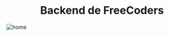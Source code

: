 <div align= 'center'> <h1> Backend de FreeCoders </h1> </div>

![home](https://user-images.githubusercontent.com/103391543/225188666-1b3ab82a-7186-4694-ac36-a78e5675d2a1.png)
